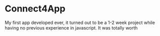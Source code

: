 # Connect4App

My first app developed ever, it turned out to be a 1-2 week project while having no previous experience in javascript. It was totally worth
